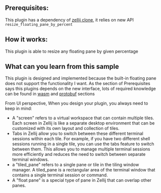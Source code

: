 ## Prerequisites:
This plugin has a dependency of [zellij clone](https://github.com/Kangaxx-0/zellij), it relies on new API `resize_floating_pane_by_percent`

## How it works:
This plugin is able to resize any floating pane by given percentage


## What can you learn from this sample
This plugin is designed and implemented because the built-in floating pane does not support the functionality I want. As the section of Prerequisites says this plugins depends on the new interface, lots of required knowledge can be found in [wasm](../../doc/wasm.md) and [protobuf](../../doc/protobuf.md) sections

From UI perspective, When you design your plugin, you always need to keep in mind:

- A "screen" refers to a virtual workspace that can contain multiple tiles. Each screen in Zellij is like a separate desktop environment that can be customized with its own layout and collection of tiles.
- Tabs in Zellij allow you to switch between these different terminal sessions within each tile. For example, if you have two different shell sessions running in a single tile, you can use the tabs feature to switch between them. This allows you to manage multiple terminal sessions more efficiently and reduces the need to switch between separate terminal windows.
- a "tiled_pane" refers to a single pane or tile in the tiling window manager. A tiled_pane is a rectangular area of the terminal window that contains a single terminal session or command.
- A "float pane" is a special type of pane in Zellij that can overlap other panes.

 

